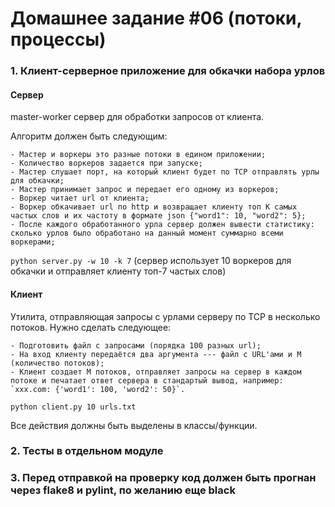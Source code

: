 # Домашнее задание #06 (потоки, процессы)

### 1. Клиент-серверное приложение для обкачки набора урлов
#### Cервер
master-worker cервер для обработки запросов от клиента.

Алгоритм должен быть следующим:

    - Мастер и воркеры это разные потоки в едином приложении;
    - Количество воркеров задается при запуске;
    - Мастер слушает порт, на который клиент будет по TCP отправлять урлы для обкачки;
    - Мастер принимает запроc и передает его одному из воркеров;
    - Воркер читает url от клиента;
    - Воркер обкачивает url по http и возвращает клиенту топ K самых частых слов и их частоту в формате json {"word1": 10, "word2": 5};
    - После каждого обработанного урла сервер должен вывести статистику: сколько урлов было обработано на данный момент суммарно всеми воркерами;

`python server.py -w 10 -k 7` (сервер использует 10 воркеров для обкачки и отправляет клиенту топ-7 частых слов)

#### Клиент
Утилита, отправляющая запросы с урлами серверу по TCP в несколько потоков.
Нужно сделать следующее:

    - Подготовить файл с запросами (порядка 100 разных url);
    - На вход клиенту передаётся два аргумента --- файл с URL'ами и M (количество потоков);
    - Клиент создает M потоков, отправляет запросы на сервер в каждом потоке и печатает ответ сервера в стандартый вывод, например: `xxx.com: {'word1': 100, 'word2': 50}`.

`python client.py 10 urls.txt`


Все действия должны быть выделены в классы/функции.

### 2. Тесты в отдельном модуле

### 3. Перед отправкой на проверку код должен быть прогнан через flake8 и pylint, по желанию еще black